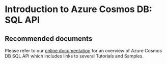 <properties
	pageTitle="Development How-to"
  description="Development How-to for SQL API"
	service="microsoft.documentdb"
	resource="databaseAccounts"
	authors="rnagpal"
	displayOrder="15"
	selfHelpType="resource"
	supportTopicIds="32597516"
	resourceTags=""
	productPesIds=""
	cloudEnvironments="public"
/>

# Introduction to Azure Cosmos DB: SQL API

## **Recommended documents**

Please refer to our [online documentation](https://docs.microsoft.com/en-us/azure/cosmos-db/sql-api-introduction) for an overview of Azure Cosmos DB SQL API which includes links to several Tutorials and Samples.

